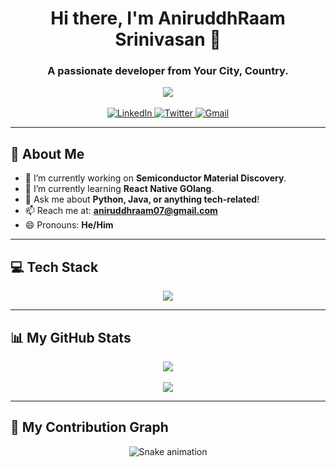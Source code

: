 <div align="center">



<h1> Hi there, I'm AniruddhRaam Srinivasan 👋 </h1>

<h3>A passionate developer from Your City, Country.</h3>

<a href="https://github.com/YourUsername">
  <img align="center" src="https://readme-typing-svg.herokuapp.com?font=JetBrains+Mono&size=25&duration=4000&color=33FF33&center=true&vCenter=true&width=800&lines=Always+learning+and+exploring+new+technologies.;Building+cool+stuff+with+code.;Coffee-fueled+bug+squasher.☕" />
</a>

</div>

<br/>

<div align="center">
  <a href="www.linkedin.com/in/aniruddhraam-srinivasan">
    <img src="https://img.shields.io/badge/LinkedIn-0077B5?style=for-the-badge&logo=linkedin&logoColor=white" alt="LinkedIn"/>
  </a>
  <a href="[[https://twitter.com/your-twitter-username]()](https://x.com/AniruddhRaam07)">
    <img src="https://img.shields.io/badge/Twitter-1DA1F2?style=for-the-badge&logo=twitter&logoColor=white" alt="Twitter"/>
  </a>
  <a href="mailto:aniruddhraam07@gmail.com">
    <img src="https://img.shields.io/badge/Gmail-D14836?style=for-the-badge&logo=gmail&logoColor=white" alt="Gmail"/>
  </a>
</div>

---

## 🚀 About Me

- 🔭 I’m currently working on **Semiconductor Material Discovery**.
- 🌱 I’m currently learning **React Native GOlang**.
- 💬 Ask me about **Python, Java, or anything tech-related**!
- 📫 Reach me at: **aniruddhraam07@gmail.com**
- 😄 Pronouns: **He/Him**

---

## 💻 Tech Stack

<div align="center">
  <a href="https://skillicons.dev">
    <img src="https://skillicons.dev/icons?i=js,ts,react,nextjs,nodejs,express,py,django,flask,c,cpp,java,mongodb,mysql,postgres,docker,git,vscode,linux&perline=10" />
  </a>
</div>

---

## 📊 My GitHub Stats

<div align="center">
  <a href="https://github.com/anuraghazra/github-readme-stats">
    <img align="center" src="https://github-readme-stats.vercel.app/api?username=Aniruddhraam&show_icons=true&theme=dracula&count_private=true&include_all_commits=true" />
  </a>
  <br/><br/>
  <a href="https://github.com/anuraghazra/github-readme-stats">
    <img align="center" src="https://github-readme-stats.vercel.app/api/top-langs/?username=Aniruddhraam&layout=compact&theme=dracula" />
  </a>
</div>

---

## 🐍 My Contribution Graph

<div align="center">
  <img src="https://raw.githubusercontent.com/Aniruddhraam/Aniruddhraam/output/snake.svg" alt="Snake animation">
</div>
